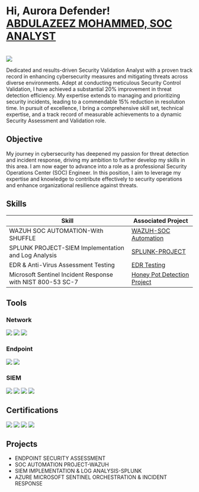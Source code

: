 <h1>Hi, Aurora Defender! 
<br/><a href="https://www.linkedin.com/in/abdulazeez-m-53b7511b5/">ABDULAZEEZ MOHAMMED, SOC ANALYST</a></h1>
<br/><a href="https://www.linkedin.com/in/auroradefender/"><img src="https://img.shields.io/badge/-LinkedIn-0072b1?&style=for-the-badge&logo=linkedin&logoColor=white" /></a>

Dedicated and results-driven Security Validation Analyst with a proven track record in enhancing cybersecurity measures and mitigating threats across diverse environments. Adept at conducting meticulous Security Control Validation, I have achieved a substantial 20% improvement in threat detection efficiency. My expertise extends to managing and prioritizing security incidents, leading to a commendable 15% reduction in resolution time. In pursuit of excellence, I bring a comprehensive skill set, technical expertise, and a track record of measurable achievements to a dynamic Security Assessment and Validation role.

## Objective

My journey in cybersecurity has deepened my passion for threat detection and incident response, driving my ambition to further develop my skills in this area. I am now eager to advance into a role as a professional Security Operations Center (SOC) Engineer. In this position, I aim to leverage my expertise and knowledge to contribute effectively to security operations and enhance organizational resilience against threats.

## Skills

| Skill                                         | Associated Project         |
|-----------------------------------------------|----------------------------|
| WAZUH SOC AUTOMATION-With SHUFFLE    | <a href="https://github.com/Virus192/WAZUH-SOC">WAZUH-SOC Automation</a>|
| SPLUNK PROJECT-SIEM Implementation and Log Analysis   | <a href="https://github.com/Virus192/SPLUNK-PROJECT">SPLUNK-PROJECT</a>|
| EDR & Anti-Virus Assessment Testing    | <a href="https://github.com/Virus192/EDR-Testing">EDR Testing</a>|
| Microsoft Sentinel Incident Response with NIST 800-53 SC-7      | <a href="https://google.com"> Honey Pot Detection Project</a>|



## Tools

### Network
<div>
    <img src="https://img.shields.io/badge/-Wireshark-1679A7?&style=for-the-badge&logo=Wireshark&logoColor=white" />
    <img src="https://img.shields.io/badge/-Suricata-EF3B2D?&style=for-the-badge&logo=Suricata&logoColor=white" />
    <img src="https://img.shields.io/badge/-Zeek-777BB4?&style=for-the-badge&logo=Zeek&logoColor=white" />
</div>

### Endpoint
<div>
    <img src="https://img.shields.io/badge/-Microsoft_Defender_for_Endpoint-00A4EF?&style=for-the-badge&logo=Microsoft&logoColor=white" />
    <img src="https://img.shields.io/badge/-Velociraptor-4B275F?&style=for-the-badge&logo=Velociraptor&logoColor=white" />
</div>

### SIEM
<div>
    <img src="https://img.shields.io/badge/-Microsoft_Sentinel-0078D4?&style=for-the-badge&logo=Microsoft&logoColor=white" />
    <img src="https://img.shields.io/badge/-Splunk-000000?&style=for-the-badge&logo=Splunk&logoColor=white" />
    <img src="https://img.shields.io/badge/-Elastic-005571?&style=for-the-badge&logo=Elastic&logoColor=white" />
    <img src="https://img.shields.io/badge/-Wazuh-4A4A55?&style=for-the-badge&logo=Wazuh&logoColor=white" />
</div>

## Certifications

<div>
<img src="https://img.shields.io/badge/-Security%2B-FF0000?&style=for-the-badge&logo=CompTIA&logoColor=white" />
<img src="https://img.shields.io/badge/-Microsoft%20SC--900-0078D4?&style=for-the-badge&logo=Microsoft&logoColor=white" />
<img src="https://img.shields.io/badge/-GOOGLE-006400?&style=for-the-badge&logoColor=white" />
<img src="https://img.shields.io/badge/-CC-000080?&style=for-the-badge&logoColor=white" />
</div>

## Projects
- ENDPOINT SECURITY ASSESSMENT
- SOC AUTOMATION PROJECT-WAZUH
- SIEM IMPLEMENTATION & LOG ANALYSIS-SPLUNK
- AZURE MICROSOFT SENTINEL ORCHESTRATION & INCIDENT RESPONSE
